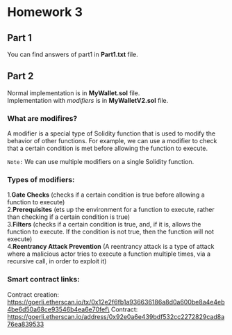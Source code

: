 # Homework 3

## Part 1
You can find answers of part1 in **Part1.txt** file.

## Part 2
Normal implementation is in **MyWallet.sol** file.\
Implementation with _modifiers_ is in **MyWalletV2.sol** file.

### **What are modifires?**
A modifier is a special type of Solidity function that is used to modify the behavior of other functions. For example, we can use a modifier to check that a certain condition is met before allowing the function to execute.

`Note:`
    We can use multiple modifiers on a single Solidity function.

### **Types of modifiers:**
1.**Gate Checks** (checks if a certain condition is true before allowing a function to execute)\
2.**Prerequisites** (ets up the environment for a function to execute, rather than checking if a certain condition is true)\
3.**Filters** (checks if a certain condition is true, and, if it is, allows the function to execute. If the condition is not true, then the function will not execute)\
4.**Reentrancy Attack Prevention** (A reentrancy attack is a type of attack where a malicious actor tries to execute a function multiple times, via a recursive call, in order to exploit it)

### **Smart contract links:**
Contract creation: https://goerli.etherscan.io/tx/0x12e2f6fb1a936636186a8d0a600be8a4e4eb4be6d50a68ce93546b4ea6e70fef\
Contract: https://goerli.etherscan.io/address/0x92e0a6e439bdf532cc2272829cad8a76ea839533
